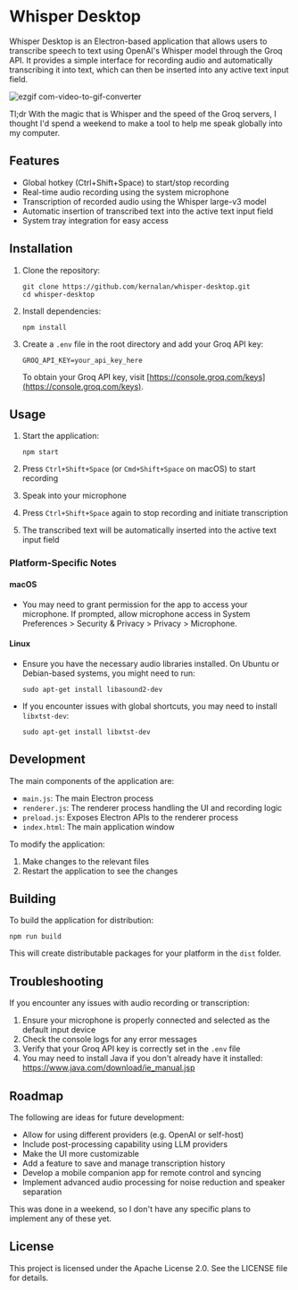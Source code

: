 # Whisper Desktop

Whisper Desktop is an Electron-based application that allows users to transcribe speech to text using OpenAI's Whisper model through the Groq API. It provides a simple interface for recording audio and automatically transcribing it into text, which can then be inserted into any active text input field.

![ezgif com-video-to-gif-converter](https://github.com/KernAlan/whisper-desktop/assets/63753020/b8232278-ece9-4f53-a34a-3354be0bcc01)

Tl;dr With the magic that is Whisper and the speed of the Groq servers, I thought I'd spend a weekend to make a tool to help me speak globally into my computer. 

## Features

- Global hotkey (Ctrl+Shift+Space) to start/stop recording
- Real-time audio recording using the system microphone
- Transcription of recorded audio using the Whisper large-v3 model
- Automatic insertion of transcribed text into the active text input field
- System tray integration for easy access

## Installation

1. Clone the repository:

   ```
   git clone https://github.com/kernalan/whisper-desktop.git
   cd whisper-desktop
   ```

2. Install dependencies:

   ```
   npm install
   ```

3. Create a `.env` file in the root directory and add your Groq API key:
   ```
   GROQ_API_KEY=your_api_key_here
   ```

   To obtain your Groq API key, visit [https://console.groq.com/keys](https://console.groq.com/keys).

## Usage

1. Start the application:

   ```
   npm start
   ```

2. Press `Ctrl+Shift+Space` (or `Cmd+Shift+Space` on macOS) to start recording
3. Speak into your microphone
4. Press `Ctrl+Shift+Space` again to stop recording and initiate transcription
5. The transcribed text will be automatically inserted into the active text input field

### Platform-Specific Notes

#### macOS
- You may need to grant permission for the app to access your microphone. If prompted, allow microphone access in System Preferences > Security & Privacy > Privacy > Microphone.

#### Linux
- Ensure you have the necessary audio libraries installed. On Ubuntu or Debian-based systems, you might need to run:

   ```
   sudo apt-get install libasound2-dev
   ```

- If you encounter issues with global shortcuts, you may need to install `libxtst-dev`:

   ```
   sudo apt-get install libxtst-dev
   ```

## Development

The main components of the application are:

- `main.js`: The main Electron process
- `renderer.js`: The renderer process handling the UI and recording logic
- `preload.js`: Exposes Electron APIs to the renderer process
- `index.html`: The main application window

To modify the application:

1. Make changes to the relevant files
2. Restart the application to see the changes

## Building

To build the application for distribution:

   ```
   npm run build
   ```

This will create distributable packages for your platform in the `dist` folder.

## Troubleshooting

If you encounter any issues with audio recording or transcription:

1. Ensure your microphone is properly connected and selected as the default input device
2. Check the console logs for any error messages
3. Verify that your Groq API key is correctly set in the `.env` file
4. You may need to install Java if you don't already have it installed: https://www.java.com/download/ie_manual.jsp

## Roadmap

The following are ideas for future development:

- Allow for using different providers (e.g. OpenAI or self-host)
- Include post-processing capability using LLM providers
- Make the UI more customizable
- Add a feature to save and manage transcription history
- Develop a mobile companion app for remote control and syncing
- Implement advanced audio processing for noise reduction and speaker separation

This was done in a weekend, so I don't have any specific plans to implement any of these yet.

## License

This project is licensed under the Apache License 2.0. See the LICENSE file for details.
